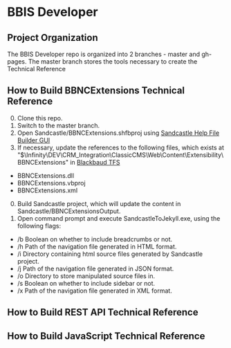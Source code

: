 # BBIS Developer

## Project Organization

The BBIS Developer repo is organized into 2 branches - master and gh-pages.  The master branch stores the tools necessary to create the Technical Reference

## How to Build BBNCExtensions Technical Reference

0. Clone this repo.
0. Switch to the master branch.
0. Open Sandcastle/BBNCExtensions.shfbproj using [Sandcastle Help File Builder GUI](http://shfb.codeplex.com/)
0.  If necessary, update the references to the following files, which exists at "$\Infinity\DEV\CRM_Integration\ClassicCMS\Web\Content\Extensibility\BBNCExtensions" in [Blackbaud TFS](http://tfs.blackbaud.com)
  - BBNCExtensions.dll
  - BBNCExtensions.vbproj
  - BBNCExtensions.xml
0. Build Sandcastle project, which will update the content in Sandcastle/BBNCExtensionsOutput.
0. Open command prompt and execute SandcastleToJekyll.exe, using the following flags:
  - /b  Boolean on whether to include breadcrumbs or not.
  - /h  Path of the navigation file generated in HTML format.
  - /i  Directory containing html source files generated by Sandcastle project.
  - /j  Path of the navigation file generated in JSON format.
  - /o  Directory to store manipulated source files in.
  - /s  Boolean on whether to include sidebar or not.
  - /x  Path of the navigation file generated in XML format.
  
  ## How to Build REST API Technical Reference
  
  ## How to Build JavaScript Technical Reference